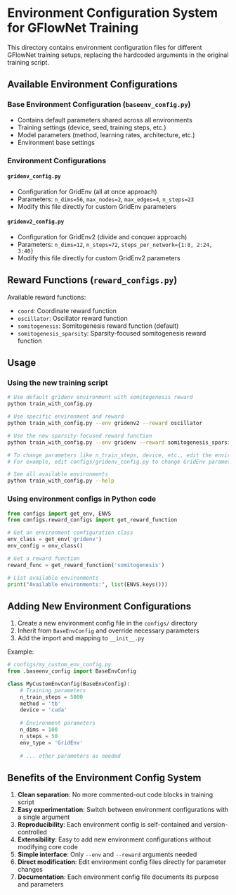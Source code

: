 # Environment Configuration System for GFlowNet Training

This directory contains environment configuration files for different GFlowNet training setups, replacing the hardcoded arguments in the original training script.

## Available Environment Configurations

### Base Environment Configuration (`baseenv_config.py`)
- Contains default parameters shared across all environments
- Training settings (device, seed, training steps, etc.)
- Model parameters (method, learning rates, architecture, etc.)
- Environment base settings

### Environment Configurations

#### `gridenv_config.py` 
- Configuration for GridEnv (all at once approach)
- Parameters: `n_dims=56`, `max_nodes=2`, `max_edges=4`, `n_steps=23`
- Modify this file directly for custom GridEnv parameters

#### `gridenv2_config.py`
- Configuration for GridEnv2 (divide and conquer approach)
- Parameters: `n_dims=12`, `n_steps=72`, `steps_per_network={1:8, 2:24, 3:40}`
- Modify this file directly for custom GridEnv2 parameters

## Reward Functions (`reward_configs.py`)

Available reward functions:
- `coord`: Coordinate reward function
- `oscillator`: Oscillator reward function  
- `somitogenesis`: Somitogenesis reward function (default)
- `somitogenesis_sparsity`: Sparsity-focused somitogenesis reward function

## Usage

### Using the new training script

```bash
# Use default gridenv environment with somitogenesis reward
python train_with_config.py

# Use specific environment and reward
python train_with_config.py --env gridenv2 --reward oscillator

# Use the new sparsity-focused reward function
python train_with_config.py --env gridenv --reward somitogenesis_sparsity

# To change parameters like n_train_steps, device, etc., edit the environment config files directly
# For example, edit configs/gridenv_config.py to change GridEnv parameters

# See all available environments
python train_with_config.py --help
```

### Using environment configs in Python code

```python
from configs import get_env, ENVS
from configs.reward_configs import get_reward_function

# Get an environment configuration class
env_class = get_env('gridenv')
env_config = env_class()

# Get a reward function
reward_func = get_reward_function('somitogenesis')

# List available environments
print("Available environments:", list(ENVS.keys()))
```

## Adding New Environment Configurations

1. Create a new environment config file in the `configs/` directory
2. Inherit from `BaseEnvConfig` and override necessary parameters
3. Add the import and mapping to `__init__.py`

Example:
```python
# configs/my_custom_env_config.py
from .baseenv_config import BaseEnvConfig

class MyCustomEnvConfig(BaseEnvConfig):
    # Training parameters
    n_train_steps = 5000
    method = 'tb'
    device = 'cuda'
    
    # Environment parameters  
    n_dims = 100
    n_steps = 50
    env_type = 'GridEnv'
    
    # ... other parameters as needed
```

## Benefits of the Environment Config System

1. **Clean separation**: No more commented-out code blocks in training script
2. **Easy experimentation**: Switch between environment configurations with a single argument
3. **Reproducibility**: Each environment config is self-contained and version-controlled
4. **Extensibility**: Easy to add new environment configurations without modifying core code
5. **Simple interface**: Only `--env` and `--reward` arguments needed
6. **Direct modification**: Edit environment config files directly for parameter changes
7. **Documentation**: Each environment config file documents its purpose and parameters 